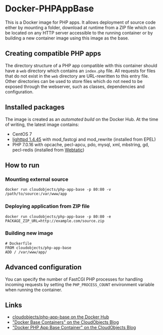 # Docker-PHPAppBase

This is a Docker image for PHP apps. It allows deployment of source code either by mounting a folder, download at runtime from a ZIP file which can be located on any HTTP server accessible to the running container or by building a new container image using this image as the base.

## Creating compatible PHP apps

The directory structure of a PHP app compatible with this container should have a `web` directory which contains an `index.php` file. All requests for files that do not exist in the `web` directory are URL-rewritten to this entry file. Other directories can be used to store files which do not need to be exposed through the webserver, such as classes, dependencies and configuration.

## Installed packages

The image is created as an _automated build_ on the Docker Hub. At the time of writing, the latest image contains:

* CentOS 7
* [lighttpd 1.4.45](https://www.lighttpd.net/2017/1/14/1.4.45/) with mod\_fastcgi and mod\_rewrite (installed from EPEL)
* PHP 7.0.16 with opcache, pecl-apcu, pdo, mysql, xml, mbstring, gd, pecl-redis (installed from [Webtatic](https://webtatic.com))

## How to run

### Mounting external source

    docker run cloudobjects/php-app-base -p 80:80 -v /path/to/source:/var/www/app

### Deploying application from ZIP file

    docker run cloudobjects/php-app-base -p 80:80 -e PACKAGE_ZIP_URL=http://example.com/source.zip

### Building new image

    # Dockerfile
    FROM cloudobjects/php-app-base
    ADD / /var/www/app/

## Advanced configuration

You can specify the number of FastCGI PHP processes for handling incoming requests by setting the `PHP_PROCESS_COUNT` environment variable when running the container.

## Links

* [cloudobjects/php-app-base on the Docker Hub](https://hub.docker.com/r/cloudobjects/php-app-base/)
* ["Docker Base Containers" on the CloudObjects Blog](https://blog.cloudobjects.io/devops/opensource/2017/03/06/docker-base-containers/)
* ["Docker PHP App Base Container" on the CloudObjects Blog](https://blog.cloudobjects.io/devops/opensource/2017/03/23/docker-php-app-base/)